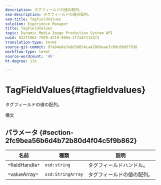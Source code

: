 ```yaml
---
description: タグフィールドの値の配列。
seo-description: タグフィールドの値の配列。
seo-title: TagFieldValues
solution: Experience Manager
title: TagFieldValues
topic: Dynamic Media Image Production System API
uuid: 922f1962-7509-4210-989a-2f7a87112373
translation-type: tm+mt
source-git-commit: 97a84e8e7edd3d834ca42069eae7c09c00d57938
workflow-type: tm+mt
source-wordcount: '45'
ht-degree: 11%

---
```



# TagFieldValues{#tagfieldvalues}

タグフィールドの値の配列。

構文

## パラメータ {#section-2fc9bea56b6d4b72b80d4f04c5f9b862}

| 名前 | 種類 | 説明 |
|---|---|---|
| `*`fieldHandle`*` | `xsd:string` | タグフィールドハンドル。 |
| `*`valueArray`*` | `xsd:StringArray` | タグフィールドの値の配列。 |

